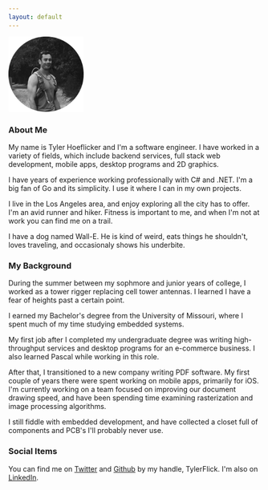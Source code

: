 ```yaml
---
layout: default
---
```


<img src="/images/portrait.png" width="150" height="150" class="center">
<br>

### About Me
My name is Tyler Hoeflicker and I'm a software engineer. I have worked in a variety of fields, which include backend services, full stack web development, mobile apps, desktop programs and 2D graphics.

I have years of experience working professionally with C# and .NET. I'm a big fan of Go and its simplicity. I use it where I can in my own projects.

I live in the Los Angeles area, and enjoy exploring all the city has to offer. I'm an avid runner and hiker. Fitness is important to me, and when I'm not at work you can find me on a trail.

I have a dog named Wall-E. He is kind of weird, eats things he shouldn't, loves traveling, and occasionaly shows his underbite.

### My Background
During the summer between my sophmore and junior years of college, I worked as a tower rigger replacing cell tower antennas. I learned I have a fear of heights past a certain point.

I earned my Bachelor's degree from the University of Missouri, where I spent much of my time studying embedded systems.

My first job after I completed my undergraduate degree was writing high-throughput services and desktop programs for an e-commerce business. I also learned Pascal while working in this role.

After that, I transitioned to a new company writing PDF software. My first couple of years there were spent working on mobile apps, primarily for iOS. I'm currently working on a team focused on improving our document drawing speed, and have been spending time examining rasterization and image processing algorithms.

I still fiddle with embedded development, and have collected a closet full of components and PCB's I'll probably never use.


### Social Items


You can find me on [Twitter](https://twitter.com/tylerflick) and [Github](https://github.com/tylerflick) by my handle, TylerFlick. I'm also on [LinkedIn](https://www.linkedin.com/in/tyler-hoeflicker-ba217561/).